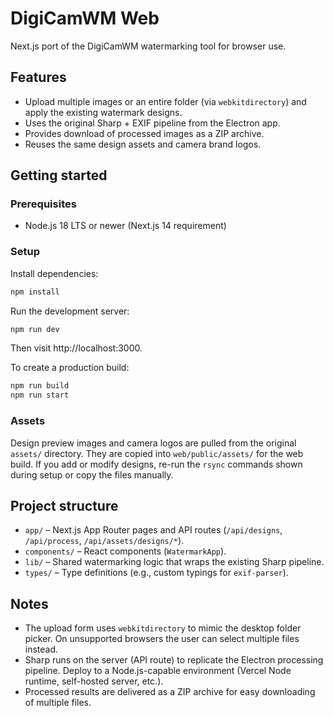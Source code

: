 # DigiCamWM Web

Next.js port of the DigiCamWM watermarking tool for browser use.

## Features

- Upload multiple images or an entire folder (via `webkitdirectory`) and apply the existing watermark designs.
- Uses the original Sharp + EXIF pipeline from the Electron app.
- Provides download of processed images as a ZIP archive.
- Reuses the same design assets and camera brand logos.

## Getting started

### Prerequisites

- Node.js 18 LTS or newer (Next.js 14 requirement)

### Setup

Install dependencies:

```bash
npm install
```

Run the development server:

```bash
npm run dev
```

Then visit http://localhost:3000.

To create a production build:

```bash
npm run build
npm run start
```

### Assets

Design preview images and camera logos are pulled from the original `assets/` directory. They are copied into `web/public/assets/` for the web build. If you add or modify designs, re-run the `rsync` commands shown during setup or copy the files manually.

## Project structure

- `app/` – Next.js App Router pages and API routes (`/api/designs`, `/api/process`, `/api/assets/designs/*`).
- `components/` – React components (`WatermarkApp`).
- `lib/` – Shared watermarking logic that wraps the existing Sharp pipeline.
- `types/` – Type definitions (e.g., custom typings for `exif-parser`).

## Notes

- The upload form uses `webkitdirectory` to mimic the desktop folder picker. On unsupported browsers the user can select multiple files instead.
- Sharp runs on the server (API route) to replicate the Electron processing pipeline. Deploy to a Node.js-capable environment (Vercel Node runtime, self-hosted server, etc.).
- Processed results are delivered as a ZIP archive for easy downloading of multiple files.

